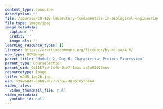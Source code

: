```yaml
---
content_type: resource
description: ''
file: /courses/20-109-laboratory-fundamentals-in-biological-engineering-spring-2010/4398684868b8867753aa48a6165fa8b4_m2d6_fig2b.jpg
file_type: image/jpeg
image_metadata:
  caption: ''
  credit: ''
  image-alt: ''
learning_resource_types: []
license: https://creativecommons.org/licenses/by-nc-sa/4.0/
ocw_type: OCWImage
parent_title: 'Module 2, Day 6: Characterize Protein Expression'
parent_type: CourseSection
parent_uid: 9c1357cd-6c40-9ae7-8aaa-ac8a92d65cee
resourcetype: Image
title: m2d6_fig2b.jpg
uid: 43986848-68b8-8677-53aa-48a6165fa8b4
video_files:
  video_thumbnail_file: null
video_metadata:
  youtube_id: null
---
```

